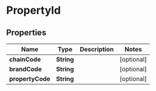 
# PropertyId

## Properties
Name | Type | Description | Notes
------------ | ------------- | ------------- | -------------
**chainCode** | **String** |  |  [optional]
**brandCode** | **String** |  |  [optional]
**propertyCode** | **String** |  |  [optional]



